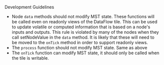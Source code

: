 Development Guidelines

- Node `data` methods should not modify MST state. These functions will be called even on readonly views of the DataFlow tile. This can be used to update volatile or computed information that is based on a node's inputs and outputs.  This rule is violated by many of the nodes when they call setNodeValue in the `data` method. It is likely that these will need to be moved to the `onTick` method in order to support readonly views.
- The `process` function should not modify MST state. Same as above
- The `onTick` function can modify MST state, it should only be called when the tile is writable.
